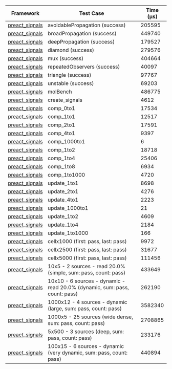 | Framework | Test Case | Time (μs) |
| --- | --- | --- |
| [preact_signals](https://pub.dev/packages/preact_signals) | avoidablePropagation (success) | 205595 |
| [preact_signals](https://pub.dev/packages/preact_signals) | broadPropagation (success) | 449740 |
| [preact_signals](https://pub.dev/packages/preact_signals) | deepPropagation (success) | 179527 |
| [preact_signals](https://pub.dev/packages/preact_signals) | diamond (success) | 279576 |
| [preact_signals](https://pub.dev/packages/preact_signals) | mux (success) | 404664 |
| [preact_signals](https://pub.dev/packages/preact_signals) | repeatedObservers (success) | 40097 |
| [preact_signals](https://pub.dev/packages/preact_signals) | triangle (success) | 97767 |
| [preact_signals](https://pub.dev/packages/preact_signals) | unstable (success) | 69203 |
| [preact_signals](https://pub.dev/packages/preact_signals) | molBench | 486775 |
| [preact_signals](https://pub.dev/packages/preact_signals) | create_signals | 4612 |
| [preact_signals](https://pub.dev/packages/preact_signals) | comp_0to1 | 17534 |
| [preact_signals](https://pub.dev/packages/preact_signals) | comp_1to1 | 12517 |
| [preact_signals](https://pub.dev/packages/preact_signals) | comp_2to1 | 17591 |
| [preact_signals](https://pub.dev/packages/preact_signals) | comp_4to1 | 9397 |
| [preact_signals](https://pub.dev/packages/preact_signals) | comp_1000to1 | 6 |
| [preact_signals](https://pub.dev/packages/preact_signals) | comp_1to2 | 18718 |
| [preact_signals](https://pub.dev/packages/preact_signals) | comp_1to4 | 25406 |
| [preact_signals](https://pub.dev/packages/preact_signals) | comp_1to8 | 6934 |
| [preact_signals](https://pub.dev/packages/preact_signals) | comp_1to1000 | 4720 |
| [preact_signals](https://pub.dev/packages/preact_signals) | update_1to1 | 8698 |
| [preact_signals](https://pub.dev/packages/preact_signals) | update_2to1 | 4276 |
| [preact_signals](https://pub.dev/packages/preact_signals) | update_4to1 | 2223 |
| [preact_signals](https://pub.dev/packages/preact_signals) | update_1000to1 | 21 |
| [preact_signals](https://pub.dev/packages/preact_signals) | update_1to2 | 4609 |
| [preact_signals](https://pub.dev/packages/preact_signals) | update_1to4 | 2184 |
| [preact_signals](https://pub.dev/packages/preact_signals) | update_1to1000 | 166 |
| [preact_signals](https://pub.dev/packages/preact_signals) | cellx1000 (first: pass, last: pass) | 9972 |
| [preact_signals](https://pub.dev/packages/preact_signals) | cellx2500 (first: pass, last: pass) | 31677 |
| [preact_signals](https://pub.dev/packages/preact_signals) | cellx5000 (first: pass, last: pass) | 111456 |
| [preact_signals](https://pub.dev/packages/preact_signals) | 10x5 - 2 sources - read 20.0% (simple, sum: pass, count: pass) | 433649 |
| [preact_signals](https://pub.dev/packages/preact_signals) | 10x10 - 6 sources - dynamic - read 20.0% (dynamic, sum: pass, count: pass) | 262190 |
| [preact_signals](https://pub.dev/packages/preact_signals) | 1000x12 - 4 sources - dynamic (large, sum: pass, count: pass) | 3582340 |
| [preact_signals](https://pub.dev/packages/preact_signals) | 1000x5 - 25 sources (wide dense, sum: pass, count: pass) | 2708865 |
| [preact_signals](https://pub.dev/packages/preact_signals) | 5x500 - 3 sources (deep, sum: pass, count: pass) | 233176 |
| [preact_signals](https://pub.dev/packages/preact_signals) | 100x15 - 6 sources - dynamic (very dynamic, sum: pass, count: pass) | 440894 |
